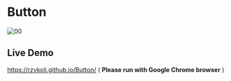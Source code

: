 # Button
![00](https://user-images.githubusercontent.com/100797809/177521223-08ffe06d-70ed-4ba8-ad8f-117b05cbe208.gif)
## Live Demo
https://rzvkoli.github.io/Button/ ( **Please run with Google Chrome browser** )
